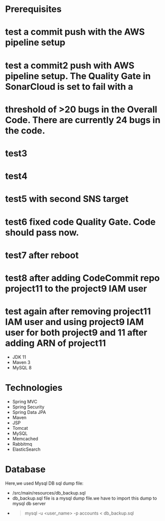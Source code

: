 # Prerequisites
# test a commit push with the AWS pipeline setup
# test a commit2 push with AWS pipeline setup. The Quality Gate in SonarCloud is set to fail with a 
# threshold of >20 bugs in the Overall Code. There are currently 24 bugs in the code.
# test3
# test4
# test5 with second SNS target
# test6 fixed code Quality Gate. Code should pass now.
# test7 after reboot
# test8 after adding CodeCommit repo project11 to the project9 IAM user
# test again after removing project11 IAM user and using project9 IAM user for both project9 and 11 after adding ARN of project11 
- JDK 11 
- Maven 3 
- MySQL 8

# Technologies 
- Spring MVC
- Spring Security
- Spring Data JPA
- Maven
- JSP
- Tomcat
- MySQL
- Memcached
- Rabbitmq
- ElasticSearch
# Database
Here,we used Mysql DB 
sql dump file:
- /src/main/resources/db_backup.sql
- db_backup.sql file is a mysql dump file.we have to import this dump to mysql db server
- > mysql -u <user_name> -p accounts < db_backup.sql


